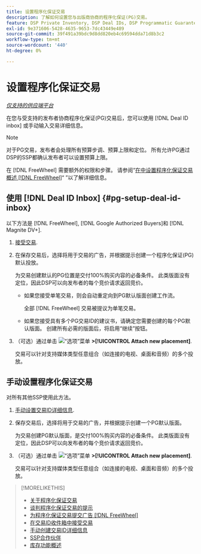 ```yaml
---
title: 设置程序化保证交易
description: 了解如何设置您与出版商协商的程序化保证(PG)交易。
feature: DSP Private Inventory, DSP Deal IDs, DSP Programmatic Guaranteed Deals
exl-id: 9e371606-5428-4635-9653-7dc43449e489
source-git-commit: 39f491a39bdc9d8dd820eb4c69594dda71d8b3c2
workflow-type: tm+mt
source-wordcount: '440'
ht-degree: 0%

---
```


# 设置程序化保证交易

*[仅支持的供应端平台](programmatic-guaranteed-about.md)*

在您与受支持的发布者协商程序化保证(PG)交易后，您可以使用 [!DNL Deal ID inbox] 或手动输入交易详细信息。

>[!NOTE]
>
> 对于PG交易，发布者会处理所有预算步调、预算上限和定位。 所有允许PG通过DSP的SSP都确认发布者可以设置预算上限。
>
> 在 [!DNL FreeWheel] 需要额外的权限和步骤。 请参阅“[在中设置程序化保证交易概述 [!DNL FreeWheel]](freewheel-overview.md)“ ”以了解详细信息。

## 使用 [!DNL Deal ID Inbox] {#pg-setup-deal-id-inbox}

以下方法是 [!DNL FreeWheel], [!DNL Google Authorized Buyers]和 [!DNL Magnite DV+].

1. [接受交易](deal-id-inbox-accept.md).

1. 在保存交易后，选择将用于交易的广告，并根据提示创建一个程序化保证(PG)默认投放。

   为交易创建默认的PG位置是交付100%购买内容的必备条件。 此类版面没有定位，因此DSP可以向发布者的每个竞价请求返回竞价。

   * 如果您接受单笔交易，则会自动重定向到PG默认版面创建工作流。

      全部 [!DNL FreeWheel] 交易被提议为单笔交易。

   * 如果您接受具有多个PG交易ID的建议书，请确定您需要创建的每个PG默认版面。 创建所有必需的版面后，将启用“继续”按钮。

1. （可选）通过单击 ![“选项”菜单](/help/dsp/assets/options-menu.png) **>[!UICONTROL Attach new placement]**.

   交易可以针对支持媒体类型任意组合（如连接的电视、桌面和音频）的多个投放。

## 手动设置程序化保证交易

对所有其他SSP使用此方法。

1. [手动设置交易ID详细信息](deal-id-create.md).

1. 保存交易后，选择将用于交易的广告，并根据提示创建一个PG默认版面。

   为交易创建PG默认版面，是交付100%购买内容的必备条件。 此类版面没有定位，因此DSP可以向发布者的每个竞价请求返回竞价。

1. （可选）通过单击 ![“选项”菜单](/help/dsp/assets/options-menu.png) **>[!UICONTROL Attach new placement]**.

   交易可以针对支持媒体类型任意组合（如连接的电视、桌面和音频）的多个投放。

>[!MORELIKETHIS]
>
>* [关于程序化保证交易](programmatic-guaranteed-about.md)
>* [谈判程序化保证交易的提示](/help/dsp/inventory/programmatic-guaranteed-tips.md)
>* [为程序化保证交易提交广告 [!DNL FreeWheel]](freewheel-submit.md)
>* [在交易ID收件箱中接受交易](deal-id-inbox-accept.md)
>* [手动创建交易ID详细信息](deal-id-create.md)
>* [SSP合作伙伴](ssp-partners.md)
>* [库存功能概述](inventory-overview.md)

